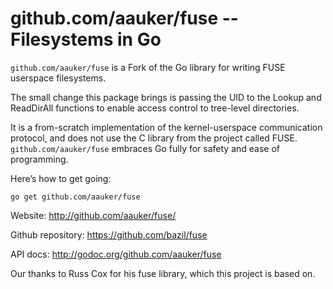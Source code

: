 github.com/aauker/fuse -- Filesystems in Go
===================================

`github.com/aauker/fuse` is a Fork of the Go library for writing FUSE userspace
filesystems.

The small change this package brings is passing the UID to the Lookup and ReadDirAll functions to enable access control to tree-level directories.

It is a from-scratch implementation of the kernel-userspace
communication protocol, and does not use the C library from the
project called FUSE. `github.com/aauker/fuse` embraces Go fully for safety and
ease of programming.

Here’s how to get going:

    go get github.com/aauker/fuse

Website: http://github.com/aauker/fuse/

Github repository: https://github.com/bazil/fuse

API docs: http://godoc.org/github.com/aauker/fuse

Our thanks to Russ Cox for his fuse library, which this project is
based on.
